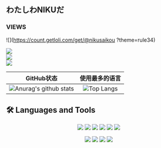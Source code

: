 ## わたしわNIKUだ
### VIEWS
![](https://count.getloli.com/get/@nikusaikou ?theme=rule34)

<head> 
<base target="_blank">
<p target="_blank">
<a target="_blank" href="https://space.bilibili.com/784208"><img src="https://img.shields.io/badge/Bilibili-我的B站-00A1D6?style=for-the-badge&logo=Bilibili&labelColor=ffffff"/></a>
</br>
<a target="_blank" href="https://www.nikunokoya.com/"><img src="https://img.shields.io/badge/Blog-我的Blog-181717?style=for-the-badge&logo=?logo=appveyor&logoColor=181717&labelColor=ffffff"/></a>
</br>
<a target="_blank" href="https://www.youtube.com/channel/UCfQpx6C9EfkispJNY9VL9tQ"><img src="https://img.shields.io/youtube/channel/views/UCfQpx6C9EfkispJNY9VL9tQ?style=social"/></a>
</p>
</head>

|                          GitHub状态                          |                        使用最多的语言                        |
| :----------------------------------------------------------: | :----------------------------------------------------------: |
| ![Anurag's github stats](https://github-readme-stats.vercel.app/api?username=nikusaikou&show_icons=true&theme=gotham) | ![Top Langs](https://github-readme-stats.vercel.app/api/top-langs/?username=nikusaikou&&&layout=compact&theme=merko) |


## 🛠  Languages and Tools

<p align="center">
<img src="https://img.shields.io/badge/C%23-4.0-2c006c?logo=c%20Sharp&logoColor=2c006c"/>
  <img src="https://img.shields.io/badge/C/C++-11-659ad2?logo=C%2B%2B&logoColor=659ad2"/>
  <img src="https://img.shields.io/badge/Python-3.8-326c9c?logo=Python&logoColor=326c9c"/>
  <img src="https://img.shields.io/badge/JavaScript-es6-efd81d?logo=JavaScript&logoColor=efd81d"/>
  <img src="https://img.shields.io/badge/Lua-5.0-000080?logo=Lua&logoColor=000080"/>
  <img src="https://img.shields.io/badge/HLSL-shader-black"/>
</p>

<p align="center">
<img src="https://img.shields.io/badge/Unity3D-2020-black"/>
<img src="https://img.shields.io/badge/Pytorch-1.9.1-orange"/>
<img src="https://img.shields.io/badge/blender-2.9.3-orange"/>
<img src="https://img.shields.io/badge/MMD-10th-blue"/>
</p>

